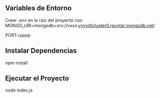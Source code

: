 ## Variables de Entorno

Crear .env en la raíz del proyecto con
MONGO_URI=mongodb+srv://xxxx:yyyy@cluster0.rpvxtar.mongodb.net/

PORT=pppp

## Instalar Dependencias

npm install

## Ejecutar el Proyecto

node index.js
